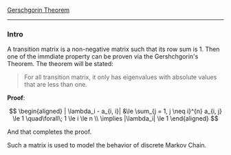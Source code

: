 [Gerschgorin Theorem](../AMATH%20584%20Numerical%20Linear%20Algebra/Matrix%20Theory/Gerschgorin%20Theorem.md)


---
### **Intro**

A transition matrix is a non-negative matrix such that its row sum is 1. Then one of the immdiate property can be proven via the Gershchgorin's Theorem. The theorem will be stated: 

> For all transition matrix, it only has eigenvalues with absolute values that are less than one. 

**Proof**: 

$$
\begin{aligned}
    | \lambda_i - a_{i, i}| &\le  \sum_{j = 1, j \neq i}^{n}
    a_{i, j} \le 1  \quad\forall\; 1 \le i \le n
    \\
    \implies |\lambda_i| \le 1
\end{aligned}
$$

And that completes the proof. 

Such a matrix is used to model the behavior of discrete Markov Chain. 
